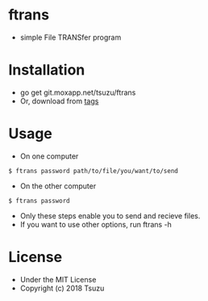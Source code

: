 <!---
 Copyright (c) 2018 Tsuzu
 
 This software is released under the MIT License.
 https://opensource.org/licenses/MIT
-->

# ftrans
- simple File TRANSfer program

# Installation
- go get git.moxapp.net/tsuzu/ftrans
- Or, download from [tags](https://git.moxapp.net/tsuzu/ftrans/tags/1.0)

# Usage
- On one computer
```
$ ftrans password path/to/file/you/want/to/send
```
- On the other computer
```
$ ftrans password
```

- Only these steps enable you to send and recieve files.
- If you want to use other options, run ftrans -h

# License
- Under the MIT License
- Copyright (c) 2018 Tsuzu